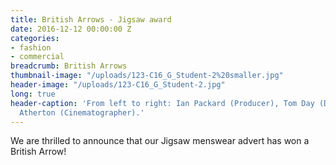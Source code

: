 ```yaml
---
title: British Arrows - Jigsaw award
date: 2016-12-12 00:00:00 Z
categories:
- fashion
- commercial
breadcrumb: British Arrows
thumbnail-image: "/uploads/123-C16_G_Student-2%20smaller.jpg"
header-image: "/uploads/123-C16_G_Student-2.jpg"
long: true
header-caption: 'From left to right: Ian Packard (Producer), Tom Day (Director), Dan
  Atherton (Cinematographer).'
---
```


We are thrilled to announce that our Jigsaw menswear advert has won a British Arrow!
